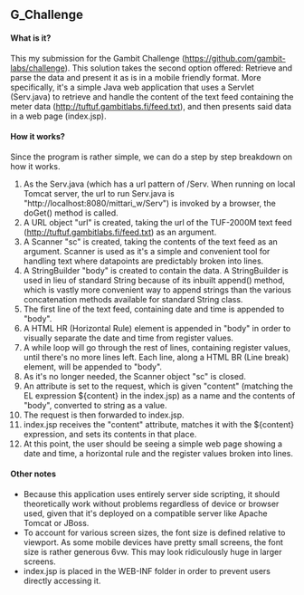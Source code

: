 ## G_Challenge

#### What is it?

This my submission for the Gambit Challenge (https://github.com/gambit-labs/challenge). This solution takes the second option offered: Retrieve and parse the data and present it as is in a mobile friendly format. More specifically, it's a simple Java web application that uses a Servlet (Serv.java) to retrieve and handle the content of the text feed containing the meter data (http://tuftuf.gambitlabs.fi/feed.txt), and then presents said data in a web page (index.jsp).

#### How it works?

Since the program is rather simple, we can do a step by step breakdown on how it works.

1. As the Serv.java (which has a url pattern of /Serv. When running on local Tomcat server, the url to run Serv.java is "http://localhost:8080/mittari_w/Serv") is invoked by a browser, the doGet() method is called.
2. A URL object "url" is created, taking the url of the TUF-2000M text feed (http://tuftuf.gambitlabs.fi/feed.txt) as an argument.
3. A Scanner "sc" is created, taking the contents of the text feed as an argument. Scanner is used as it's a simple and convenient tool for handling text where datapoints are predictably broken into lines.
4. A StringBuilder "body" is created to contain the data. A StringBuilder is used in lieu of standard String because of its inbuilt append() method, which is vastly more convenient way to append strings than the various concatenation methods available for standard String class.
5. The first line of the text feed, containing date and time is appended to "body".
6. A HTML HR (Horizontal Rule) element is appended in "body" in order to visually separate the date and time from register values.
7. A while loop will go through the rest of lines, containing register values, until there's no more lines left. Each line, along a HTML BR (Line break) element, will be appended to "body".
8. As it's no longer needed, the Scanner object "sc" is closed.
9. An attribute is set to the request, which is given "content" (matching the EL expression ${content} in the index.jsp) as a name and the contents of "body", converted to string as a value.
10. The request is then forwarded to index.jsp.
11. index.jsp receives the "content" attribute, matches it with the ${content} expression, and sets its contents in that place.
12. At this point, the user should be seeing a simple web page showing a date and time, a horizontal rule and the register values broken into lines.

#### Other notes

* Because this application uses entirely server side scripting, it should theoretically work without problems regardless of device or browser used, given that it's deployed on a compatible server like Apache Tomcat or JBoss.
* To account for various screen sizes, the font size is defined relative to viewport. As some mobile devices have pretty small screens, the font size is rather generous 6vw. This may look ridiculously huge in larger screens.
* index.jsp is placed in the WEB-INF folder in order to prevent users directly accessing it.
